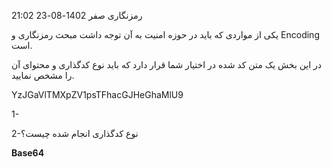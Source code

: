  رمزنگاری صفر
1402-08-23 21:02

یکی از مواردی که باید در حوزه امنیت به آن توجه داشت مبحث رمزنگاری و Encoding است.

در این بخش یک متن کد شده در اختیار شما قرار دارد که باید نوع کدگذاری و محتوای آن را مشخص نمایید.

YzJGaVlTMXpZV1psTFhacGJHeGhaMlU9

1-


2-نوع کدگذاری انجام شده چیست؟ 

**Base64**
